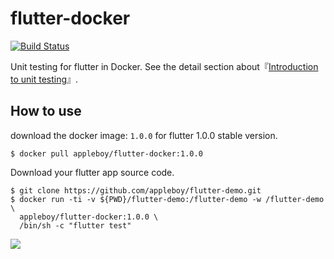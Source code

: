 # flutter-docker


[![Build Status](https://cloud.drone.io/api/badges/appleboy/flutter-docker/status.svg)](https://cloud.drone.io/appleboy/flutter-docker)


Unit testing for flutter in Docker. See the detail section about『[Introduction to unit testing](https://flutter.dev/docs/cookbook/testing/unit)』.

## How to use

download the docker image: `1.0.0` for flutter 1.0.0 stable version.

```
$ docker pull appleboy/flutter-docker:1.0.0
```

Download your flutter app source code.

```
$ git clone https://github.com/appleboy/flutter-demo.git
$ docker run -ti -v ${PWD}/flutter-demo:/flutter-demo -w /flutter-demo \
  appleboy/flutter-docker:1.0.0 \
  /bin/sh -c "flutter test"
```

<img src="images/demo.png">

